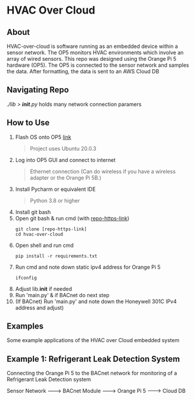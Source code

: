 # HVAC Over Cloud

## About
HVAC-over-cloud is software running as an embedded device within a sensor network. The OP5 monitors HVAC environments which involve an array of wired sensors. This repo was designed using the Orange Pi 5 hardware (OP5). The OP5 is connected to the sensor network and samples the data. After formatting, the data is sent to an AWS Cloud DB

## Navigating Repo

*./lib > __init__.py* holds many network connection paramers

## How to Use
1. Flash OS onto OP5 [link](http://www.orangepi.org/html/hardWare/computerAndMicrocontrollers/service-and-support/Orange-pi-5.html)
   > Project uses Ubuntu 20.0.3
2. Log into OP5 GUI and connect to internet
   > Ethernet connection (Can do wireless if you have a wireless adapter or the Orange Pi 5B.)
3. Install Pycharm or equivalent IDE
   > Python 3.8 or higher
4. Install git bash 
5. Open git bash & run cmd (with [repo-https-link](https://github.com/caleanunoah/HVAC-over-cloud))
    ```commandline
    git clone [repo-https-link]
    cd hvac-over-cloud
   ```
6. Open shell and run cmd
   ```commandline
   pip install -r requirements.txt 
   ```
7. Run cmd and note down static ipv4 address for Orange Pi 5
    ```commandline
    ifconfig 
    ```
8. Adjust lib.__init__ if needed 
9. Run 'main.py' & if BACnet do next step
10. (If BACnet) Run 'main.py' and note down the Honeywell 301C IPv4 address and adjust)

## Examples
Some example applications of the HVAC over Cloud embedded system 

## Example 1: Refrigerant Leak Detection System
Connecting the Orange Pi 5 to the BACnet network for monitoring of a Refrigerant Leak Detection system

Sensor Network ---> BACnet Module ---> Orange Pi 5 ---> Cloud DB



